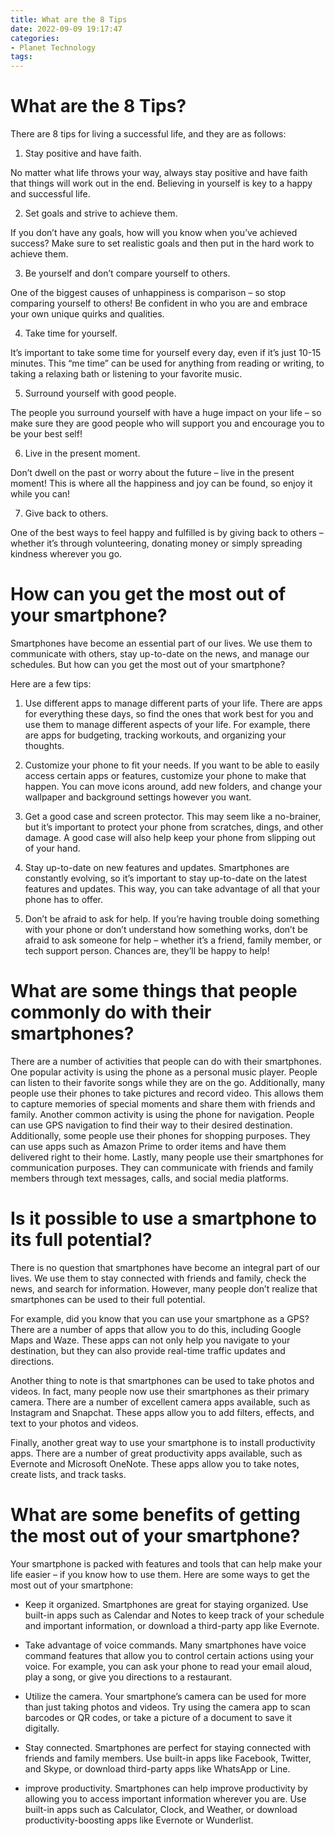 ```yaml
---
title: What are the 8 Tips 
date: 2022-09-09 19:17:47
categories:
- Planet Technology
tags:
---
```



#  What are the 8 Tips? 

There are 8 tips for living a successful life, and they are as follows:

1. Stay positive and have faith.

No matter what life throws your way, always stay positive and have faith that things will work out in the end. Believing in yourself is key to a happy and successful life.

2. Set goals and strive to achieve them.

If you don’t have any goals, how will you know when you’ve achieved success? Make sure to set realistic goals and then put in the hard work to achieve them.

3. Be yourself and don’t compare yourself to others.

One of the biggest causes of unhappiness is comparison – so stop comparing yourself to others! Be confident in who you are and embrace your own unique quirks and qualities.

4. Take time for yourself.

It’s important to take some time for yourself every day, even if it’s just 10-15 minutes. This “me time” can be used for anything from reading or writing, to taking a relaxing bath or listening to your favorite music.

5. Surround yourself with good people.

The people you surround yourself with have a huge impact on your life – so make sure they are good people who will support you and encourage you to be your best self!

6. Live in the present moment.

Don’t dwell on the past or worry about the future – live in the present moment! This is where all the happiness and joy can be found, so enjoy it while you can!

7. Give back to others.

One of the best ways to feel happy and fulfilled is by giving back to others – whether it’s through volunteering, donating money or simply spreading kindness wherever you go.

#  How can you get the most out of your smartphone? 

Smartphones have become an essential part of our lives. We use them to communicate with others, stay up-to-date on the news, and manage our schedules. But how can you get the most out of your smartphone?

Here are a few tips:

1. Use different apps to manage different parts of your life. There are apps for everything these days, so find the ones that work best for you and use them to manage different aspects of your life. For example, there are apps for budgeting, tracking workouts, and organizing your thoughts.

2. Customize your phone to fit your needs. If you want to be able to easily access certain apps or features, customize your phone to make that happen. You can move icons around, add new folders, and change your wallpaper and background settings however you want.

3. Get a good case and screen protector. This may seem like a no-brainer, but it’s important to protect your phone from scratches, dings, and other damage. A good case will also help keep your phone from slipping out of your hand.

4. Stay up-to-date on new features and updates. Smartphones are constantly evolving, so it’s important to stay up-to-date on the latest features and updates. This way, you can take advantage of all that your phone has to offer.

5. Don’t be afraid to ask for help. If you’re having trouble doing something with your phone or don’t understand how something works, don’t be afraid to ask someone for help – whether it’s a friend, family member, or tech support person. Chances are, they’ll be happy to help!

#  What are some things that people commonly do with their smartphones? 

There are a number of activities that people can do with their smartphones. One popular activity is using the phone as a personal music player. People can listen to their favorite songs while they are on the go. Additionally, many people use their phones to take pictures and record video. This allows them to capture memories of special moments and share them with friends and family. Another common activity is using the phone for navigation. People can use GPS navigation to find their way to their desired destination. Additionally, some people use their phones for shopping purposes. They can use apps such as Amazon Prime to order items and have them delivered right to their home. Lastly, many people use their smartphones for communication purposes. They can communicate with friends and family members through text messages, calls, and social media platforms.

#  Is it possible to use a smartphone to its full potential? 

There is no question that smartphones have become an integral part of our lives. We use them to stay connected with friends and family, check the news, and search for information. However, many people don’t realize that smartphones can be used to their full potential.

For example, did you know that you can use your smartphone as a GPS? There are a number of apps that allow you to do this, including Google Maps and Waze. These apps can not only help you navigate to your destination, but they can also provide real-time traffic updates and directions.

Another thing to note is that smartphones can be used to take photos and videos. In fact, many people now use their smartphones as their primary camera. There are a number of excellent camera apps available, such as Instagram and Snapchat. These apps allow you to add filters, effects, and text to your photos and videos.

Finally, another great way to use your smartphone is to install productivity apps. There are a number of great productivity apps available, such as Evernote and Microsoft OneNote. These apps allow you to take notes, create lists, and track tasks.

#  What are some benefits of getting the most out of your smartphone?

Your smartphone is packed with features and tools that can help make your life easier – if you know how to use them. Here are some ways to get the most out of your smartphone:

* Keep it organized. Smartphones are great for staying organized. Use built-in apps such as Calendar and Notes to keep track of your schedule and important information, or download a third-party app like Evernote.

* Take advantage of voice commands. Many smartphones have voice command features that allow you to control certain actions using your voice. For example, you can ask your phone to read your email aloud, play a song, or give you directions to a restaurant.

* Utilize the camera. Your smartphone’s camera can be used for more than just taking photos and videos. Try using the camera app to scan barcodes or QR codes, or take a picture of a document to save it digitally.

* Stay connected. Smartphones are perfect for staying connected with friends and family members. Use built-in apps like Facebook, Twitter, and Skype, or download third-party apps like WhatsApp or Line.

* improve productivity. Smartphones can help improve productivity by allowing you to access important information wherever you are. Use built-in apps such as Calculator, Clock, and Weather, or download productivity-boosting apps like Evernote or Wunderlist.